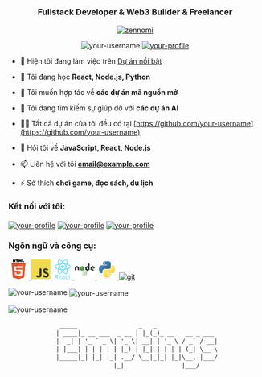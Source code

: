<h1 align="center"></h1>
<h3 align="center">Fullstack Developer & Web3 Builder & Freelancer</h3>

<p align="center">
  <a href="https://github.com/ryo-ma/github-profile-trophy">
    <img src="https://github-profile-trophy.vercel.app/?username=zennomi&theme=onedark&column=7" alt="zennomi" />
  </a>
</p>

<p align="center">
  <img src="https://komarev.com/ghpvc/?username=your-username&label=Profile%20views&color=0e75b6&style=flat" alt="your-username" /> 
  <a href="https://twitter.com/your-profile"><img src="https://img.shields.io/twitter/follow/your-profile?logo=twitter&style=for-the-badge" alt="your-profile" /></a>
</p>

- 🔭 Hiện tôi đang làm việc trên [Dự án nổi bật](https://github.com/your-username/your-project)

- 🌱 Tôi đang học **React, Node.js, Python**

- 👯 Tôi muốn hợp tác về **các dự án mã nguồn mở**

- 🤝 Tôi đang tìm kiếm sự giúp đỡ với **các dự án AI**

- 👨‍💻 Tất cả dự án của tôi đều có tại [https://github.com/your-username](https://github.com/your-username)

- 💬 Hỏi tôi về **JavaScript, React, Node.js**

- 📫 Liên hệ với tôi **email@example.com**

- ⚡ Sở thích **chơi game, đọc sách, du lịch**

<h3 align="left">Kết nối với tôi:</h3>
<p align="left">
  <a href="https://twitter.com/your-profile" target="blank"><img align="center" src="https://raw.githubusercontent.com/rahuldkjain/github-profile-readme-generator/master/src/images/icons/Social/twitter.svg" alt="your-profile" height="30" width="40" /></a>
  <a href="https://linkedin.com/in/your-profile" target="blank"><img align="center" src="https://raw.githubusercontent.com/rahuldkjain/github-profile-readme-generator/master/src/images/icons/Social/linked-in-alt.svg" alt="your-profile" height="30" width="40" /></a>
  <a href="https://fb.com/your-profile" target="blank"><img align="center" src="https://raw.githubusercontent.com/rahuldkjain/github-profile-readme-generator/master/src/images/icons/Social/facebook.svg" alt="your-profile" height="30" width="40" /></a>
</p>

<h3 align="left">Ngôn ngữ và công cụ:</h3>
<p align="left">
  <a href="https://www.w3.org/html/" target="_blank" rel="noreferrer"> <img src="https://raw.githubusercontent.com/devicons/devicon/master/icons/html5/html5-original-wordmark.svg" alt="html5" width="40" height="40"/> </a>
  <a href="https://developer.mozilla.org/en-US/docs/Web/JavaScript" target="_blank" rel="noreferrer"> <img src="https://raw.githubusercontent.com/devicons/devicon/master/icons/javascript/javascript-original.svg" alt="javascript" width="40" height="40"/> </a>
  <a href="https://reactjs.org/" target="_blank" rel="noreferrer"> <img src="https://raw.githubusercontent.com/devicons/devicon/master/icons/react/react-original-wordmark.svg" alt="react" width="40" height="40"/> </a>
  <a href="https://nodejs.org" target="_blank" rel="noreferrer"> <img src="https://raw.githubusercontent.com/devicons/devicon/master/icons/nodejs/nodejs-original-wordmark.svg" alt="nodejs" width="40" height="40"/> </a>
  <a href="https://www.python.org" target="_blank" rel="noreferrer"> <img src="https://raw.githubusercontent.com/devicons/devicon/master/icons/python/python-original.svg" alt="python" width="40" height="40"/> </a>
  <a href="https://git-scm.com/" target="_blank" rel="noreferrer"> <img src="https://www.vectorlogo.zone/logos/git-scm/git-scm-icon.svg" alt="git" width="40" height="40"/> </a>
</p>

<p><img align="left" src="https://github-readme-stats.vercel.app/api/top-langs?username=your-username&show_icons=true&locale=en&layout=compact&theme=onedark" alt="your-username" /></p>

<p>&nbsp;<img align="center" src="https://github-readme-stats.vercel.app/api?username=your-username&show_icons=true&locale=en&theme=onedark" alt="your-username" /></p>

<p><img align="center" src="https://github-readme-streak-stats.herokuapp.com/?user=your-username&theme=onedark" alt="your-username" /></p>

<div align="center">

```ascii
  _____                 _   _                 
 | ____|_ __ ___  _ __ | |_(_)_ __   __ _ ___ 
 |  _| | '_ ` _ \| '_ \| __| | '_ \ / _` / __|
 | |___| | | | | | |_) | |_| | | | | (_| \__ \
 |_____|_| |_| |_| .__/ \__|_|_| |_|\__, |___/
                 |_|                |___/     
